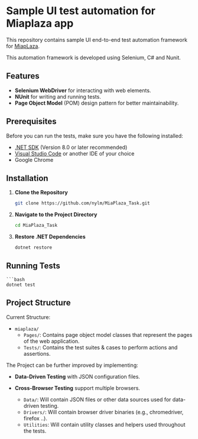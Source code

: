 # Sample UI test automation for Miaplaza app
This repository contains sample UI end-to-end test automation framework for [MiapLaza](https://miacademy.co/#/).

This automation framework is developed using Selenium, C# and Nunit.

## Features

- **Selenium WebDriver** for interacting with web elements.
- **NUnit** for writing and running tests.
- **Page Object Model** (POM) design pattern for better maintainability.


## Prerequisites

Before you can run the tests, make sure you have the following installed:

- [.NET SDK](https://dotnet.microsoft.com/en-us/download) (Version 8.0 or later recommended)
- [Visual Studio Code](https://code.visualstudio.com/) or another IDE of your choice
- Google Chrome


## Installation

1. **Clone the Repository**
   ```bash
   git clone https://github.com/nylm/MiaPlaza_Task.git

1. **Navigate to the Project Directory**
   ```bash
   cd MiaPlaza_Task

1. **Restore .NET Dependencies**
    ```bash
   dotnet restore

## Running Tests

    ```bash
    dotnet test

## Project Structure

Current Structure:
- `miaplaza/`
  - `Pages/`:  Contains page object model classes that represent the pages of the web application.
  - `Tests/`: Contains the test suites & cases to perform actions and assertions.
 
The Project can be further improved by implementing:
- **Data-Driven Testing** with JSON configuration files.
- **Cross-Browser Testing** support multiple browsers.
  
  - `Data/`: Will contain JSON files or other data sources used for data-driven testing.
  - `Drivers/`: Will contain browser driver binaries (e.g., chromedriver, firefox ..).
  - `Utilities`: Will contain utility classes and helpers used throughout the tests.
  

